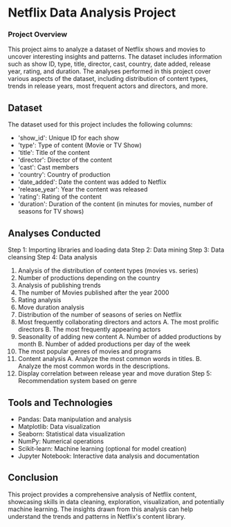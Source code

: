 # Netflix Data Analysis Project

### Project Overview
This project aims to analyze a dataset of Netflix shows and movies to uncover interesting insights and patterns. The dataset includes information such as show ID, type, title, director, cast, country, date added, release year, rating, and duration. The analyses performed in this project cover various aspects of the dataset, including distribution of content types, trends in release years, most frequent actors and directors, and more.

## Dataset
The dataset used for this project includes the following columns:

* 'show_id': Unique ID for each show
* 'type': Type of content (Movie or TV Show)
* 'title': Title of the content
* 'director': Director of the content
* 'cast': Cast members
* 'country': Country of production
* 'date_added': Date the content was added to Netflix
* 'release_year': Year the content was released
* 'rating': Rating of the content
* 'duration': Duration of the content (in minutes for movies, number of seasons for TV shows)


## Analyses Conducted

Step 1: Importing libraries and loading data 
Step 2: Data mining
Step 3: Data cleansing
Step 4: Data analysis
1. Analysis of the distribution of content types (movies vs. series)
2. Number of productions depending on the country
3. Analysis of publishing trends
4. The number of Movies published after the year 2000
5. Rating analysis
6. Move duration analysis
7. Distribution of the number of seasons of series on Netflix
8. Most frequently collaborating directors and actors
  A. The most prolific directors
  B. The most frequently appearing actors
9. Seasonality of adding new content
  A. Number of added productions by month
  B. Number of added productions per day of the week
10. The most popular genres of movies and programs
11. Content analysis
  A. Analyze the most common words in titles.
  B. Analyze the most common words in the descriptions.
12. Display correlation between release year and move duration
Step 5: Recommendation system based on genre


## Tools and Technologies
* Pandas: Data manipulation and analysis
* Matplotlib: Data visualization
* Seaborn: Statistical data visualization
* NumPy: Numerical operations
* Scikit-learn: Machine learning (optional for model creation)
* Jupyter Notebook: Interactive data analysis and documentation


## Conclusion
This project provides a comprehensive analysis of Netflix content, showcasing skills in data cleaning, exploration, visualization, and potentially machine learning. The insights drawn from this analysis can help understand the trends and patterns in Netflix's content library.
